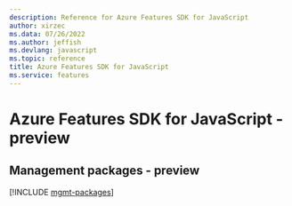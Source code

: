```yaml
---
description: Reference for Azure Features SDK for JavaScript
author: xirzec
ms.data: 07/26/2022
ms.author: jeffish
ms.devlang: javascript
ms.topic: reference
title: Azure Features SDK for JavaScript
ms.service: features
---
```

# Azure Features SDK for JavaScript - preview

## Management packages - preview
[!INCLUDE [mgmt-packages](features-mgmt-index.md)]